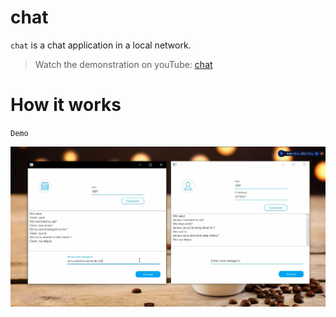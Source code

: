 
# chat
`chat` is a chat application in a local network.

>Watch the demonstration on youTube: [chat](https://youtu.be/7Lsckb7YThk)

# How it works



`Demo`

![](/imgs/demo.png)
